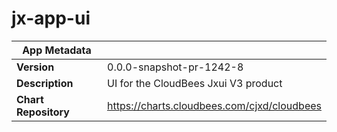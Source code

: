 # jx-app-ui

|App Metadata||
|---|---|
| **Version** | 0.0.0-snapshot-pr-1242-8 |
| **Description** | UI for the CloudBees Jxui V3 product |
| **Chart Repository** | https://charts.cloudbees.com/cjxd/cloudbees |
